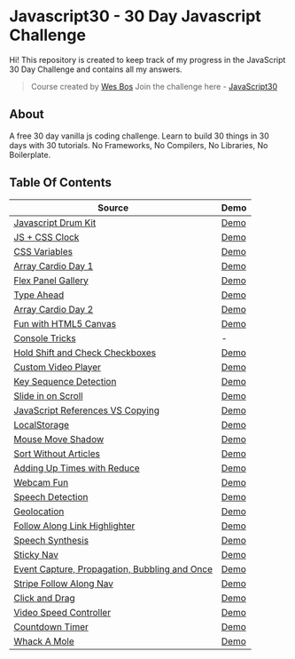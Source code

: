# Javascript30 - 30 Day Javascript Challenge

Hi!
This repository is created to keep track of my progress in the JavaScript 30 Day Challenge and contains all my answers.

> Course created by [Wes Bos](https://github.com/wesbos) Join the challenge here - [JavaScript30](https://javascript30.com/account)

## About

A free 30 day vanilla js coding challenge. Learn to build 30 things in 30 days with 30 tutorials. No Frameworks, No Compilers, No Libraries, No Boilerplate.

## Table Of Contents

| Source                                                                                                                                                                       | Demo                                                                                                                      |
| ---------------------------------------------------------------------------------------------------------------------------------------------------------------------------- | ------------------------------------------------------------------------------------------------------------------------- |
| [Javascript Drum Kit](https://github.com/dogankocadayilar/javascript30/tree/main/01%20-%20Javascript%20Drum%20Kit)                                                           | [Demo](https://dogankocadayilar.github.io/javascript30/01%20-%20Javascript%20Drum%20Kit/)                                 |
| [JS + CSS Clock](https://github.com/dogankocadayilar/javascript30/tree/main/02%20-%20JS%20and%20CSS%20Clock)                                                                 | [Demo](https://dogankocadayilar.github.io/javascript30/02%20-%20JS%20and%20CSS%20Clock/)                                  |
| [CSS Variables](https://github.com/dogankocadayilar/javascript30/tree/main/03%20-%20CSS%20Variables)                                                                         | [Demo](https://dogankocadayilar.github.io/javascript30/03%20-%20CSS%20Variables/)                                         |
| [Array Cardio Day 1](https://github.com/dogankocadayilar/javascript30/tree/main/04%20-%20Array%20Cardio%20Day%201)                                                           | [Demo](https://dogankocadayilar.github.io/javascript30/04%20-%20Array%20Cardio%20Day%201/)                                |
| [Flex Panel Gallery](https://github.com/dogankocadayilar/javascript30/tree/main/05%20-%20Flex%20Panel%20Gallery)                                                             | [Demo](https://dogankocadayilar.github.io/javascript30/05%20-%20Flex%20Panel%20Gallery/)                                  |
| [Type Ahead](https://github.com/dogankocadayilar/javascript30/tree/main/06%20-%20Type%20Ahead)                                                                               | [Demo](https://dogankocadayilar.github.io/javascript30/06%20-%20Type%20Ahead/)                                            |
| [Array Cardio Day 2](https://github.com/dogankocadayilar/javascript30/tree/main/07%20-%20Array%20Cardio%20Day%202)                                                           | [Demo](https://dogankocadayilar.github.io/javascript30/07%20-%20Array%20Cardio%20Day%202/)                                |
| [Fun with HTML5 Canvas](https://github.com/dogankocadayilar/javascript30/tree/main/08%20-%20Fun%20with%20HTML5%20Canvas)                                                     | [Demo](https://dogankocadayilar.github.io/javascript30/08%20-%20Fun%20with%20HTML5%20Canvas/)                             |
| [Console Tricks](https://github.com/dogankocadayilar/javascript30/tree/main/09%20-%20Console%20Tricks)                                                                       | -                                                                                                                         |
| [Hold Shift and Check Checkboxes](https://github.com/dogankocadayilar/javascript30/tree/main/10%20-%20Hold%20Shift%20and%20Check%20Checkboxes)                               | [Demo](https://dogankocadayilar.github.io/javascript30/10%20-%20Hold%20Shift%20and%20Check%20Checkboxes/)                 |
| [Custom Video Player](https://github.com/dogankocadayilar/javascript30/tree/main/11%20-%20Custom%20Video%20Player)                                                           | [Demo](https://dogankocadayilar.github.io/javascript30/11%20-%20Custom%20Video%20Player/)                                 |
| [Key Sequence Detection](https://github.com/dogankocadayilar/javascript30/tree/main/12%20-%20Key%20Sequence%20Detection)                                                     | [Demo](https://dogankocadayilar.github.io/javascript30/12%20-%20Key%20Sequence%20Detection/)                              |
| [Slide in on Scroll](https://github.com/dogankocadayilar/javascript30/tree/main/13%20-%20Slide%20in%20on%20Scroll)                                                           | [Demo](https://dogankocadayilar.github.io/javascript30/13%20-%20Slide%20in%20on%20Scroll/)                                |
| [JavaScript References VS Copying](https://github.com/dogankocadayilar/javascript30/tree/main/14%20-%20JavaScript%20References%20VS%20Copying)                               | [Demo](https://dogankocadayilar.github.io/javascript30/14%20-%20JavaScript%20References%20VS%20Copying/)                  |
| [LocalStorage](https://github.com/dogankocadayilar/javascript30/tree/main/15%20-%20LocalStorage)                                                                             | [Demo](https://dogankocadayilar.github.io/javascript30/15%20-%20LocalStorage/)                                            |
| [Mouse Move Shadow](https://github.com/dogankocadayilar/javascript30/tree/main/16%20-%20Mouse%20Move%20Shadow)                                                               | [Demo](https://dogankocadayilar.github.io/javascript30/16%20-%20Mouse%20Move%20Shadow/)                                   |
| [Sort Without Articles](https://github.com/dogankocadayilar/javascript30/tree/main/17%20-%20Sort%20Without%20Articles)                                                       | [Demo](https://dogankocadayilar.github.io/javascript30/17%20-%20Sort%20Without%20Articles/)                               |
| [Adding Up Times with Reduce](https://github.com/dogankocadayilar/javascript30/tree/main/18%20-%20Adding%20Up%20Times%20with%20Reduce)                                       | [Demo](https://dogankocadayilar.github.io/javascript30/18%20-%20Adding%20Up%20Times%20with%20Reduce/)                     |
| [Webcam Fun](https://github.com/dogankocadayilar/javascript30/tree/main/19%20-%20Webcam%20Fun)                                                                               | [Demo](https://dogankocadayilar.github.io/javascript30/19%20-%20Webcam%20Fun/)                                            |
| [Speech Detection](https://github.com/dogankocadayilar/javascript30/tree/main/20%20-%20Speech%20Detection)                                                                   | [Demo](https://dogankocadayilar.github.io/javascript30/20%20-%20Speech%20Detection/)                                      |
| [Geolocation](https://github.com/dogankocadayilar/javascript30/tree/main/21%20-%20Geolocation)                                                                               | [Demo](https://dogankocadayilar.github.io/javascript30/21%20-%20Geolocation/)                                             |
| [Follow Along Link Highlighter](https://github.com/dogankocadayilar/javascript30/tree/main/22%20-%20Follow%20Along%20Link%20Highlighter)                                     | [Demo](https://dogankocadayilar.github.io/javascript30/22%20-%20Follow%20Along%20Link%20Highlighter/)                     |
| [Speech Synthesis](https://github.com/dogankocadayilar/javascript30/tree/main/23%20-%20Speech%20Synthesis)                                                                   | [Demo](https://dogankocadayilar.github.io/javascript30/23%20-%20Speech%20Synthesis/)                                      |
| [Sticky Nav](https://github.com/dogankocadayilar/javascript30/tree/main/24%20-%20Sticky%20Nav)                                                                               | [Demo](https://dogankocadayilar.github.io/javascript30/24%20-%20Sticky%20Nav/)                                            |
| [Event Capture, Propagation, Bubbling and Once](https://github.com/dogankocadayilar/javascript30/tree/main/25%20-%20Event%20Capture,%20Propagation,%20Bubbling%20and%20Once) | [Demo](https://dogankocadayilar.github.io/javascript30/25%20-%20Event%20Capture,%20Propagation,%20Bubbling%20and%20Once/) |
| [Stripe Follow Along Nav](https://github.com/dogankocadayilar/javascript30/tree/main/26%20-%20Stripe%20Follow%20Along%20Nav)                                                 | [Demo](https://dogankocadayilar.github.io/javascript30/26%20-%20Stripe%20Follow%20Along%20Nav/)                           |
| [Click and Drag](https://github.com/dogankocadayilar/javascript30/tree/main/27%20-%20Click%20and%20Drag)                                                                     | [Demo](https://dogankocadayilar.github.io/javascript30/27%20-%20Click%20and%20Drag/)                                      |
| [Video Speed Controller](https://github.com/dogankocadayilar/javascript30/tree/main/11%20-%20Custom%20Video%20Player)                                                        | [Demo](https://dogankocadayilar.github.io/javascript30/11%20-%20Custom%20Video%20Player/)                                 |
| [Countdown Timer](https://github.com/dogankocadayilar/javascript30/tree/main/29%20-%20Countdown%20Timer)                                                                     | [Demo](https://dogankocadayilar.github.io/javascript30/29%20-%20Countdown%20Timer/)                                       |
| [Whack A Mole](https://github.com/dogankocadayilar/javascript30/tree/main/30%20-%20Whack%20A%20Mole)                                                                         | [Demo](https://dogankocadayilar.github.io/javascript30/30%20-%20Whack%20A%20Mole/)                                        |
